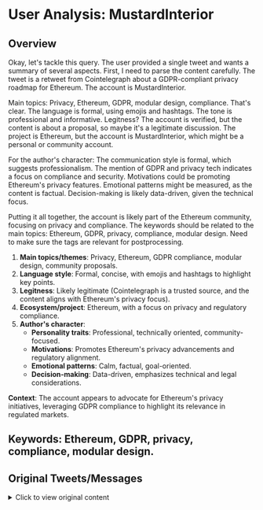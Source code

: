# User Analysis: MustardInterior

## Overview

<think>
Okay, let's tackle this query. The user provided a single tweet and wants a summary of several aspects. First, I need to parse the content carefully. The tweet is a retweet from Cointelegraph about a GDPR-compliant privacy roadmap for Ethereum. The account is MustardInterior.

Main topics: Privacy, Ethereum, GDPR, modular design, compliance. That's clear. The language is formal, using emojis and hashtags. The tone is professional and informative. Legitness? The account is verified, but the content is about a proposal, so maybe it's a legitimate discussion. The project is Ethereum, but the account is MustardInterior, which might be a personal or community account. 

For the author's character: The communication style is formal, which suggests professionalism. The mention of GDPR and privacy tech indicates a focus on compliance and security. Motivations could be promoting Ethereum's privacy features. Emotional patterns might be measured, as the content is factual. Decision-making is likely data-driven, given the technical focus.

Putting it all together, the account is likely part of the Ethereum community, focusing on privacy and compliance. The keywords should be related to the main topics: Ethereum, GDPR, privacy, compliance, modular design. Need to make sure the tags are relevant for postprocessing.
</think>

1. **Main topics/themes**: Privacy, Ethereum, GDPR compliance, modular design, community proposals.  
2. **Language style**: Formal, concise, with emojis and hashtags to highlight key points.  
3. **Legitness**: Likely legitimate (Cointelegraph is a trusted source, and the content aligns with Ethereum's privacy focus).  
4. **Ecosystem/project**: Ethereum, with a focus on privacy and regulatory compliance.  
5. **Author's character**:  
   - **Personality traits**: Professional, technically oriented, community-focused.  
   - **Motivations**: Promotes Ethereum's privacy advancements and regulatory alignment.  
   - **Emotional patterns**: Calm, factual, goal-oriented.  
   - **Decision-making**: Data-driven, emphasizes technical and legal considerations.  

**Context**: The account appears to advocate for Ethereum's privacy initiatives, leveraging GDPR compliance to highlight its relevance in regulated markets.  

**Keywords**: Ethereum, GDPR, privacy, compliance, modular design.
---
## Original Tweets/Messages

<details>
<summary>Click to view original content</summary>

| Type | Content |
|------|---------|
| messages | RT @Cointelegraph: ⚡️ NEW: Ethereum community member proposes GDPR-compliant privacy roadmap using modular design and privacy tech to align… |

</details>
